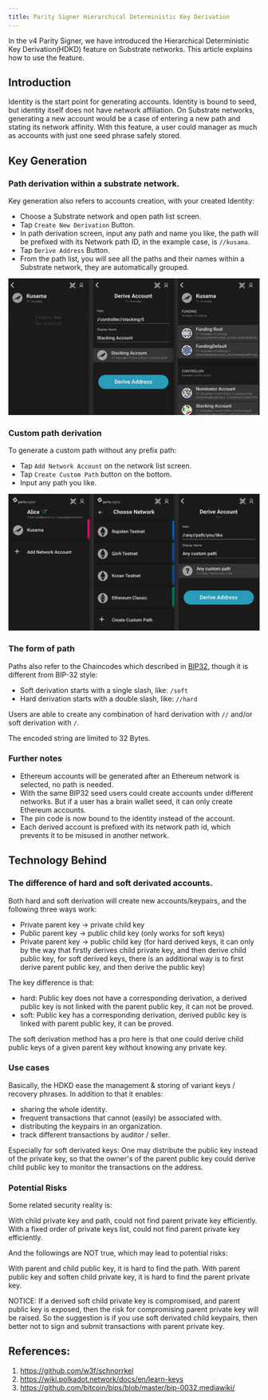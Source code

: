 ```yaml
---
title: Parity Signer Hierarchical Deterministic Key Derivation
---
```


In the v4 Parity Signer, we have introduced the Hierarchical Deterministic Key Derivation(HDKD) feature on Substrate networks. This article explains how to use the feature.

## Introduction

Identity is the start point for generating accounts. Identity is bound to seed, but identity itself does not have network affiliation. On Substrate networks, generating a new account would be a case of entering a new path and stating its network affinity. With this feature, a user could manager as much as accounts with just one seed phrase safely stored.

## Key Generation

### Path derivation within a substrate network.

Key generation also refers to accounts creation, with your created Identity:
- Choose a Substrate network and open path list screen.
- Tap `Create New Derivation` Button.
- In path derivation screen, input any path and name you like, the path will be prefixed with its Network path ID, in the example case, is `//kusama`.
- Tap `Derive Address` Button.
- From the path list, you will see all the paths and their names within a Substrate network, they are automatically grouped.

![screenshot Parity Signer HDKD Key Derivation](images/Parity-Signer-HDKD-0.png)

### Custom path derivation

To generate a custom path without any prefix path:
- Tap `Add Network Account` on the network list screen.
- Tap `Create Custom Path` button on the bottom.
- Input any path you like.

![screenshot Parity Signer HDKD Custom Path](images/Parity-Signer-HDKD-1.png)

### The form of path

Paths also refer to the Chaincodes which described in [BIP32](https://github.com/bitcoin/bips/blob/master/bip-0032.mediawiki/), though it is different from BIP-32 style:
* Soft derivation starts with a single slash, like: `/soft`
* Hard derivation starts with a double slash, like: `//hard`

Users are able to create any combination of hard derivation with `//` and/or soft derivation with `/`.

The encoded string are limited to 32 Bytes.

### Further notes

* Ethereum accounts will be generated after an Ethereum network is selected, no path is needed. 
* With the same BIP32 seed users could create accounts under different networks. But if a user has a brain wallet seed, it can only create Ethereum accounts. 
* The pin code is now bound to the identity instead of the account.
* Each derived account is prefixed with its network path id, which prevents it to be misused in another network.

## Technology Behind

### The difference of hard and soft derivated accounts.

Both hard and soft derivation will create new accounts/keypairs, and the following three ways work:

* Private parent key -> private child key
* Public parent key -> public child key (only works for soft keys)
* Private parent key -> public child key (for hard derived keys, it can only by the way that firstly derives child private key, and then derive child public key, for soft derived keys, there is an additional way is to first derive parent public key, and then derive the public key)

The key difference is that:
- hard: Public key does not have a corresponding derivation, a derived public key is not linked with the parent public key, it can not be proved. 
- soft: Public key has a corresponding derivation, derived public key is linked with parent public key, it can be proved. 

The soft derivation method has a pro here is that one could derive child public keys of a given parent key without knowing any private key.

### Use cases

Basically, the HDKD ease the management & storing of variant keys / recovery phrases. In addition to that it enables:

* sharing the whole identity.
* frequent transactions that cannot (easily) be associated with.
* distributing the keypairs in an organization.
* track different transactions by auditor / seller.

Especially for soft derivated keys:
One may distribute the public key instead of the private key, so that the owner's of the parent public key could derive child public key to monitor the transactions on the address.

### Potential Risks

Some related security reality is:

With child private key and path, could not find parent private key efficiently.
With a fixed order of private keys list, could not find parent private key efficiently.

And the followings are NOT true, which may lead to potential risks:

With parent and child public key, it is hard to find the path.
With parent public key and soften child private key, it is hard to find the parent private key.

NOTICE: If a derived soft child private key is compromised, and parent public key is exposed, then the risk for compromising parent private key will be raised. So the suggestion is if you use soft derivated child keypairs, then better not to sign and submit transactions with parent private key.

## References:
1. https://github.com/w3f/schnorrkel
2. https://wiki.polkadot.network/docs/en/learn-keys
3. https://github.com/bitcoin/bips/blob/master/bip-0032.mediawiki/
